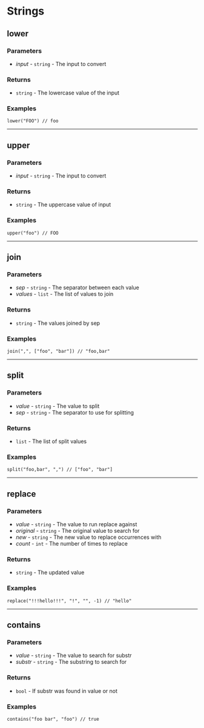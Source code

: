 # Strings

## lower

### Parameters

* *input* - `string` - The input to convert

### Returns

* `string` - The lowercase value of the input

### Examples

```
lower("FOO") // foo
```

---

## upper

### Parameters
* *input* - `string` - The input to convert

### Returns

* `string` - The uppercase value of input

### Examples

```
upper("foo") // FOO
```

---

## join

### Parameters

* *sep* - `string` - The separator between each value
* *values* - `list` - The list of values to join

### Returns

* `string` - The values joined by sep

### Examples

```
join(",", ["foo", "bar"]) // "foo,bar"
```

---

## split

### Parameters

* *value* - `string` - The value to split
* *sep* - `string` - The separator to use for splitting

### Returns

* `list` - The list of split values

### Examples

```
split("foo,bar", ",") // ["foo", "bar"]
```

---

## replace

### Parameters

* *value* - `string` - The value to run replace against
* *original* - `string` - The original value to search for
* *new* - `string` - The new value to replace occurrences with
* *count* - `int` - The number of times to replace

### Returns

- `string` - The updated value

### Examples

```
replace("!!!hello!!!", "!", "", -1) // "hello"
```

---

## contains

### Parameters

* *value* - `string` - The value to search for substr
* *substr* - `string` - The substring to search for

### Returns

* `bool` - If substr was found in value or not

### Examples

```
contains("foo bar", "foo") // true
```

